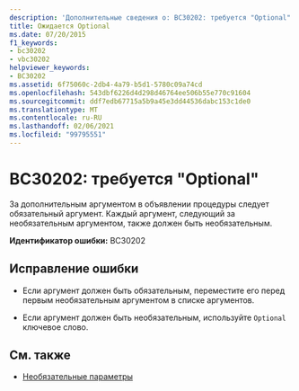 ```yaml
---
description: 'Дополнительные сведения о: BC30202: требуется "Optional"'
title: Ожидается Optional
ms.date: 07/20/2015
f1_keywords:
- bc30202
- vbc30202
helpviewer_keywords:
- BC30202
ms.assetid: 6f75060c-2db4-4a79-b5d1-5780c09a74cd
ms.openlocfilehash: 543dbf6226d4d298d46764ee506b55e770c91604
ms.sourcegitcommit: ddf7edb67715a5b9a45e3dd44536dabc153c1de0
ms.translationtype: MT
ms.contentlocale: ru-RU
ms.lasthandoff: 02/06/2021
ms.locfileid: "99795551"
---
```

# <a name="bc30202-optional-expected"></a>BC30202: требуется "Optional"

За дополнительным аргументом в объявлении процедуры следует обязательный аргумент. Каждый аргумент, следующий за необязательным аргументом, также должен быть необязательным.

 **Идентификатор ошибки:** BC30202

## <a name="to-correct-this-error"></a>Исправление ошибки

- Если аргумент должен быть обязательным, переместите его перед первым необязательным аргументом в списке аргументов.

- Если аргумент должен быть необязательным, используйте `Optional` ключевое слово.

## <a name="see-also"></a>См. также

- [Необязательные параметры](../../programming-guide/language-features/procedures/optional-parameters.md)
